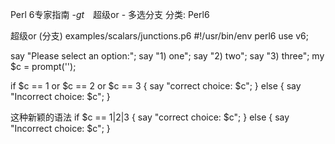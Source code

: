 Perl 6专家指南 -_gt_　超级or - 多选分支
分类: Perl6


超级or (分支)
examples/scalars/junctions.p6
#!/usr/bin/env perl6
use v6;


say "Please select an option:";
say "1) one";
say "2) two";
say "3) three";
my $c = prompt('');


if $c == 1 or $c == 2 or $c == 3 {
    say "correct choice: $c";
} else {
    say "Incorrect choice: $c";
}


这种新颖的语法
if $c == 1|2|3 {
    say "correct choice: $c";
} else {
    say "Incorrect choice: $c";
}

